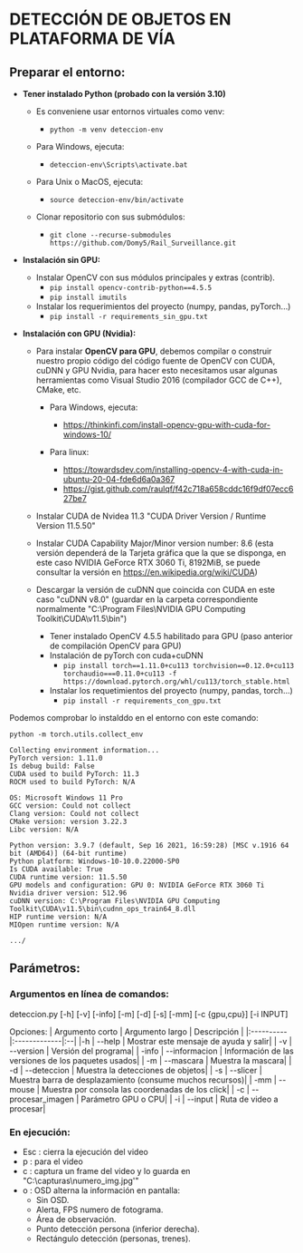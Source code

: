 # DETECCIÓN DE OBJETOS EN PLATAFORMA DE VÍA

## Preparar el entorno:

  - **Tener instalado Python (probado con la versión 3.10)**

    - Es conveniene usar entornos virtuales como venv:
      - ```python -m venv deteccion-env```
    - Para Windows, ejecuta:
      - ```deteccion-env\Scripts\activate.bat```
    - Para Unix o MacOS, ejecuta:
      - ```source deteccion-env/bin/activate```

    - Clonar repositorio con sus submódulos:
      - ```git clone --recurse-submodules https://github.com/Domy5/Rail_Surveillance.git```

- **Instalación sin GPU:**

  - Instalar OpenCV con sus módulos principales y extras (contrib).
    - ```pip install opencv-contrib-python==4.5.5```
    - ```pip install imutils```
  - Instalar los requerimientos del proyecto (numpy, pandas, pyTorch...)
    - ```pip install -r requirements_sin_gpu.txt```

- **Instalación con GPU (Nvidia):**
  
  - Para instalar **OpenCV para GPU**, debemos compilar o construir nuestro propio código del código fuente de OpenCV con CUDA, cuDNN y GPU Nvidia, para hacer esto necesitamos usar algunas herramientas como Visual Studio 2016 (compilador GCC de C++), CMake, etc.

    - Para Windows, ejecuta:
    
      - https://thinkinfi.com/install-opencv-gpu-with-cuda-for-windows-10/
      
    - Para linux:
    
      - https://towardsdev.com/installing-opencv-4-with-cuda-in-ubuntu-20-04-fde6d6a0a367
      - https://gist.github.com/raulqf/f42c718a658cddc16f9df07ecc627be7

  - Instalar CUDA de Nvidea  11.3 "CUDA Driver Version / Runtime Version          11.5.50"
  - Instalar CUDA Capability Major/Minor version number:    8.6 (esta versión dependerá de la Tarjeta gráfica que la que se disponga, en este caso NVIDIA GeForce RTX 3060 Ti, 8192MiB, se puede consultar la versión en https://en.wikipedia.org/wiki/CUDA)
  - Descargar la versión de cuDNN que coincida con CUDA en este caso "cuDNN v8.0" (guardar en la carpeta correspondiente normalmente "C:\Program Files\NVIDIA GPU Computing Toolkit\CUDA\v11.5\bin\")

    - Tener instalado OpenCV 4.5.5 habilitado para GPU (paso anterior de compilación OpenCV para GPU)
    - Instalación de pyTorch con cuda+cuDNN
      - ```pip install torch==1.11.0+cu113 torchvision==0.12.0+cu113 torchaudio===0.11.0+cu113 -f https://download.pytorch.org/whl/cu113/torch_stable.html```
    - Instalar los requetimientos del proyecto (numpy, pandas, torch...)
      - ```pip install -r requirements_con_gpu.txt```

Podemos comprobar lo instalddo en el entorno con este comando:

```
python -m torch.utils.collect_env
```

```
Collecting environment information...
PyTorch version: 1.11.0
Is debug build: False
CUDA used to build PyTorch: 11.3
ROCM used to build PyTorch: N/A

OS: Microsoft Windows 11 Pro
GCC version: Could not collect
Clang version: Could not collect
CMake version: version 3.22.3
Libc version: N/A

Python version: 3.9.7 (default, Sep 16 2021, 16:59:28) [MSC v.1916 64 bit (AMD64)] (64-bit runtime)
Python platform: Windows-10-10.0.22000-SP0
Is CUDA available: True
CUDA runtime version: 11.5.50
GPU models and configuration: GPU 0: NVIDIA GeForce RTX 3060 Ti
Nvidia driver version: 512.96
cuDNN version: C:\Program Files\NVIDIA GPU Computing Toolkit\CUDA\v11.5\bin\cudnn_ops_train64_8.dll
HIP runtime version: N/A
MIOpen runtime version: N/A

.../
```

## Parámetros:

### Argumentos en línea de comandos:

deteccion.py [-h] [-v] [-info] [-m] [-d] [-s] [-mm] [-c {gpu,cpu}] [-i INPUT]

Opciones:
| Argumento corto | Argumento largo | Descripción |
|:----------|:-------------|:--|
|-h | --help | Mostrar este mensaje de ayuda y salir|
| -v | --version | Versión del programa|
| -info | --informacion | Información de las versiones de los paquetes usados|
| -m | --mascara | Muestra la  mascara|
| -d | --deteccion | Muestra la detecciones de objetos|
| -s | --slicer | Muestra barra de desplazamiento (consume muchos recursos)|
| -mm | --mouse | Muestra por consola las coordenadas de los click|
| -c | --procesar_imagen | Parámetro GPU o CPU|
| -i | --input | Ruta de video a procesar|

### En ejecución:

- Esc : cierra la ejecución del video
- p   : para el video
- c   : captura un frame del video y lo guarda en "C:\\capturas\\numero_img.jpg'"
- o   : OSD alterna la información en pantalla:
  - Sin OSD.
  - Alerta, FPS numero de fotograma.
  - Área de observación.
  - Punto detección persona (inferior derecha).
  - Rectángulo detección (personas, trenes).
